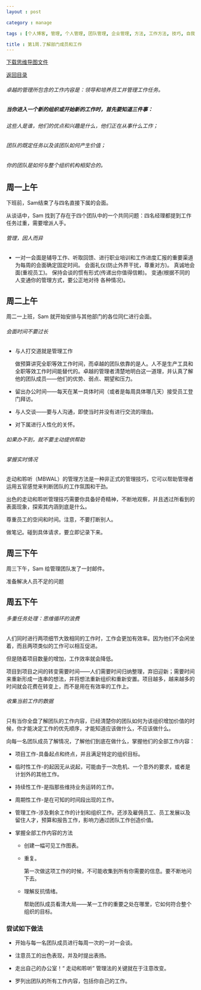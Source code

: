 ```yaml
---
layout : post

category : manage

tags : [个人博客, 管理, 个人管理, 团队管理, 企业管理, 方法, 工作方法, 技巧, 自我提升]

title : 第1周.了解部门成员和工作
---
```


[下载思维导图文件](https://docs.google.com/file/d/0B7UFT4BR96esOVA1U0hjU1l6cUU/edit?usp=sharing)

[返回目录](/manage/2013/04/07/Behind-closed-doors-secrets-of-great-management/)

###### 卓越的管理所包含的工作内容是：领导和培养员工并管理工作任务。


##### 当你进入一个新的组织或开始新的工作时，首先要知道三件事：

###### 这些人是谁，他们的优点和兴趣是什么，他们正在从事什么工作；

###### 团队的既定任务以及该团队如何产生价值；

###### 你的团队是如何与整个组织机构相契合的。


## 周一上午

下班前，Sam结束了与四名直接下属的会面。

从谈话中，Sam 找到了存在于四个团队中的一个共同问题：四名经理都提到工作任务过重，需要增派人手。


###### 管理，因人而异

- 一对一会面是辅导工作、听取回馈、进行职业培训和工作进度汇报的重要渠道
为每周的会面确定固定时间。
会面礼仪(防止外界干扰，尊重对方)。
真诚地会面(重视员工)。
保持会谈的惯有形式(传递出你值得信赖)。
变通(根据不同的人变通你的管理方式，要公正地对待 各种情况)。

## 周二上午

周二一上班，Sam 就开始安排与其他部门的各位同仁进行会面。

###### 会面时间不要过长


- 与人打交道就是管理工作

	做预算讲究全职等效工作时间，而卓越的团队依靠的是人。人不是生产工具和全职等效工作时间能替代的。卓越的管理者清楚地明白这一道理，并认真了解他的团队成员——他们的优势、弱点、期望和压力。

- 留出办公时间——每天在某一具体时间（或者是每周具体哪几天）接受员工登门拜访。

- 与人交谈——要与人沟通，即使当时并没有进行交流的理由。

- 对下属进行人性化的关怀。

###### 如果办不到，就不要主动提供帮助

###### 掌握实时情况

走动和聆听（MBWAL）的管理方法是一种非正式的管理技巧，它可以帮助管理者运用五官感觉来判断团队的工作氛围和干劲。

出色的走动和聆听管理技巧需要你具备好奇精神，不断地观察，并且透过所看到的表面现象，探索其内涵到底是什么。

尊重员工的空间和时间。注意，不要打断别人。

做笔记。碰到具体请求，要立即记录下来。

## 周三下午


周三下午，Sam 给管理团队发了一封邮件。

准备解决人员不足的问题

## 周五下午


###### 多重任务处理：思维循环的浪费

人们同时进行两项细节大致相同的工作时，工作会更加有效率。因为他们不会闲坐着，而且两项类似的工作可以相互促进。

但是随着项目数量的增加，工作效率就会降低。

项目到项目之间的转变需要时间——人们需要时间归纳整理，弃旧迎新；需要时间来重新形成一连串的想法，并将想法重新组织和重新安置。项目越多，越来越多的时间就会花费在转变上，而不是用在有效率的工作上。

###### 收集当前工作的数据

只有当你全盘了解团队的工作内容，已经清楚你的团队如何为该组织增加价值的时候，你才能决定工作的优先顺序，才能知道应该做什么，不应该做什么。

向每一名团队成员了解情况，了解他们到底在做什么，掌握他们的全部工作内容：

- 项目工作-具备起点和终点，并且满足特定的组织目标。

- 临时性工作-的起因无从说起，可能由于一次危机、一个意外的要求，或者是计划外的其他工作。

- 持续性工作-是指那些维持业务运转的工作。

- 周期性工作-是在可知的时间段出现的工作。

- 管理工作-涉及剩余工作的计划和组织工作。还涉及雇佣员工、员工发展以及留住人才，预算和报告工作，影响力通过团队工作创造价值。

- 掌握全部工作内容的方法

  - 创建一幅可见工作图表。
  
  - 重复。
  
    第一次做这项工作的时候，不可能收集到所有你需要的信息。要不断地问下去。

  - 理解反抗情绪。
  
    帮助团队成员看清大局——某一工作的重要之处在哪里，它如何符合整个组织的目标。

### 尝试如下做法

- 开始与每一名团队成员进行每周一次的一对一会谈。

- 注意员工的出色表现，并及时提出表扬。

- 走出自己的办公室！“ 走动和聆听” 管理法的关键就在于注意改变。

- 罗列出团队的所有工作内容，包括你自己的工作。